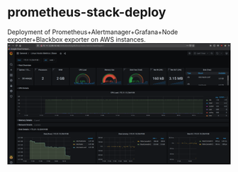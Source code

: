 # prometheus-stack-deploy
Deployment of Prometheus+Alertmanager+Grafana+Node exporter+Blackbox exporter on AWS instances. \
![host](screens/grafana.png)
